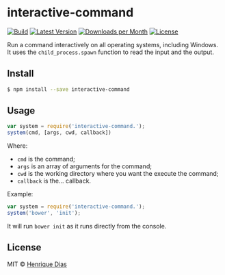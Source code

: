# interactive-command

[![Build](https://img.shields.io/travis/hacdias/interactive-command.svg?style=flat-square)][1]
[![Latest Version](https://img.shields.io/npm/v/interactive-command.svg?style=flat-square)][1]
[![Downloads per Month](https://img.shields.io/npm/dm/interactive-command.svg?style=flat-square)][1]
[![License](https://img.shields.io/npm/l/interactive-command.svg?style=flat-square)](http://opensource.org/licenses/MIT)

Run a command interactively on all operating systems, including Windows. It uses the ```child_process.spawn``` function to read the input and the output.


## Install

```sh
$ npm install --save interactive-command
```


## Usage

```js
var system = require('interactive-command.');
system(cmd, [args, cwd, callback])
```

Where:

* ```cmd``` is the command;
* ```args``` is an array of arguments for the command;
* ```cwd``` is the working directory where you want the execute the command;
* ```callback``` is the... callback.

Example:

```js
var system = require('interactive-command.');
system('bower', 'init');
```

It will run ```bower init``` as it runs directly from the console.

## License

MIT © [Henrique Dias](http://henriquedias.com)

[1]: https://www.npmjs.com/package/interactive-command
